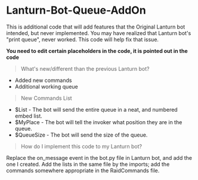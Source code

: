 # Lanturn-Bot-Queue-AddOn
This is additional code that will add features that the Original Lanturn bot intended, but never implemented.
You may have realized that Lanturn bot's "print queue", never worked. This code will help fix that issue.

**You need to edit certain placeholders in the code, it is pointed out in the code**

>What's new/different than the previous Lanturn bot?
* Added new commands
* Additional working queue

>New Commands List
* $List - The bot will send the entire queue in a neat, and numbered embed list.
* $MyPlace - The bot will tell the invoker what position they are in the queue.
* $QueueSize - The bot will send the size of the queue.

>How do I implement this code to my Lanturn bot?

Replace the on_message event in the bot.py file in Lanturn bot, and add the one I created.
Add the lists in the same file by the imports; add the commands somewhere appropriate in the RaidCommands file.

